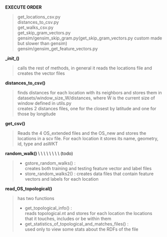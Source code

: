 **EXECUTE ORDER** 
> get_locations_csv.py  
> distances_to_csv.py  
> get_walks_csv.py  
> get_skip_gram_vectors.py
> gensim/gensim_skip_gram.py(get_skip_gram_vectors.py custom made but slower than gensim)  
> gensim/gensim_get_feature_vectors.py

**\__init\__()**  
> calls the rest of methods, in general it reads the locations file and creates the vector files 

 **distances_to_csv()**  
>finds distances for each location with its neighbors and 
>stores them in datasets/window_size_W/distances, 
>where W is the current size of window defined in utils.py  
>creates 2 distances files, one for the closest by latitude and one for those by longitude

**get_csv()**  
>Reads the 4 OS_extended files and the OS_new and stores the locations
>in a scv file. For each location it stores its name, geometry, id, type and asWKT

**random_walk()** \ \ \ \ \ \ \ \ (todo)  
> * gstore_random_walks() :  
    creates both training and testing feature vector and label files  
> * store_random_walks2() :
    creates data files that contain feature vectors and labels for each location


 **read_OS_topological()**  
>has two functions
> * get_topological_info() :  
    reads topological.nt and stores for each location the locations  
    that it touches, includes or be within them
> * get_statistics_of_topological_and_matches_files() :  
> used only to view some stats about the RDFs of the file